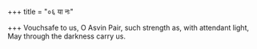 +++
title = "०६ या नः"

+++
Vouchsafe to us, O Asvin Pair, such strength as, with attendant light,  
     May through the darkness carry us.